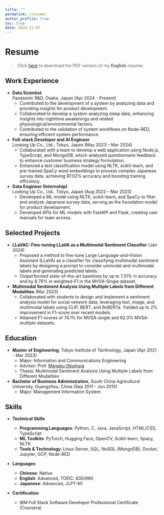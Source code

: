 ```yaml
---
title: ""
permalink: /resume/
author_profile: true
toc: true
date: 2024-12-07
---
```



# Resume
> Click [here](/assets/files/chen-yujun-web-resume-en.pdf) to download the PDF version of my **English** resume.
>
<!-- > Click [here](/assets/files/chen-yujun-web-resume-jp.pdf) to download the PDF version of my **Japanese** resume. -->

## Work Experience
- **Data Scientist**  <br>Panasonic R&D, Osaka, Japan (Apr 2024 - Present)
    - Contributed to the development of a system by analyzing data and providing insights for product development.
    - Collaborated to develop a system analyzing sleep data, enhancing insights into nighttime awakenings and related physiological/environmental factors.
    - Contributed to the validation of system workflows on Node-RED, ensuring efficient system performance.
- **Full-stack Developer and AI Engineer** <br>Looking Up Co., Ltd., Tokyo, Japan (May 2023 – Mar 2024)  
    - Collaborated with a team to develop a web application using Node.js, TypeScript, and MongoDB, which analyzed questionnaire feedback to enhance customer business strategy formulation.
    - Enhanced a text classification model using NLTK, scikit-learn, and pre-trained SpaCy word embeddings to process complex Japanese survey data, achieving 97.02% accuracy and boosting training efficiency.
- **Data Engineer (Internship)** <br>Looking Up Co., Ltd., Tokyo, Japan (Aug 2022 – Mar 2023)  
    - Developed a ML model using NLTK, scikit-learn, and SpaCy to filter and analyze Japanese survey data, serving as the foundation model for product development.
    - Developed APIs for ML models with FastAPI and Flask, creating user manuals for team access.

## Selected Projects
- **LLaVAC: Fine-tuning LLaVA as a Multimodal Sentiment Classifier** (Jan 2024)
    - Proposed a method to fine-tune Large Language-and-Vision Assistant (LLaVA) as a classifier for classifying multimodal sentiment labels by designing a prompt to consider unimodal and multimodal labels and generating predicted labels.
    - Outperformed state-of-the-art baselines by up to 7.31% in accuracy and by 8.76% in weighted-F1 in the MVSA-Single dataset.
- **Multimodal Sentiment Analysis Using Multiple Labels from Different Modalities** (Mar 2023)
    - Collaborated with students to design and implement a sentiment analysis model for social network data, leveraging text, image, and multimodal labels using CLIP, BERT, and RoBERTa. Yielded up to 2% improvement in F1-score over recent models.
    - Attained F1-scores of 74.1% for MVSA-single and 62.0% MVSA-multiple datasets.

## Education
- **Master of Engineering**, Tokyo Institute of Technology, Japan (Apr 2021 - Mar 2023)
    - Major: Information and Communications Engineering
    - Advisor: Prof. [Manabu Okumura](http://www.lr.pi.titech.ac.jp/~oku/index-e.html)
    - Thesis: Multimodal Sentiment Analysis Using Multiple Labels from Different Modalities
- **Bachelor of Business Administration**, South China Agricultural University, Guangzhou, China (Sep 2011 - Jun 2015)
    - Major: Management Information System

## Skills
- **Technical Skills**
    - **Programming Languages**: Python, C, Java, JavaScript, HTML/CSS, TypeScript
    - **ML Toolkits**: PyTorch, Hugging Face, OpenCV, Scikit-learn, Spacy, NLTK
    - **Tools & Technology**: Linux Server, SQL, NoSQL (MongoDB), Docker, Jupyter, GCP, Node-RED

- **Languages**
    - **Chinese**: Native
    - **English**: Advanced, TOEIC: 830/990
    - **Japanese**: Advanced, JLPT-N1

- **Certification**
    - IBM Full Stack Software Developer Professional Certificate (Coursera)
